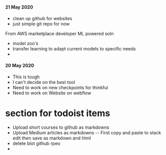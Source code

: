 # 
#### 21 May 2020
- clean up github for websites
- just simple git repo for now
 
From AWS marketplace developer ML powered soln
- model zoo's
- transfer learning to adapt current models to specific needs
- 


#### 20 May 2020

 - This is tough
 - I can't decide on the best tool
 - Need to work on new checkpoints for thinkful
 - Need to work on Website on webflow

# section for todoist items
- Upload short courses to github as markdowns
- Upload Medium articles as markdowns
--  First copy and paste to stack edit then save as markdown and html
- delete blot github rpeo
- 
<!--stackedit_data:
eyJoaXN0b3J5IjpbODE2MTkxNzQ4LDU1OTg2MTA5Ml19
-->
